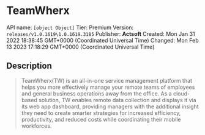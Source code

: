 # TeamWherx
API name: `[object Object]`
Tier: Premium
Version: `releases/v1.0.1619\1.0.1619.3185`
Publisher: **Actsoft**
Created: Mon Jan 31 2022 18:38:45 GMT+0000 (Coordinated Universal Time)
Changed: Mon Feb 13 2023 17:18:29 GMT+0000 (Coordinated Universal Time)

## Description
> TeamWherx(TW) is an all-in-one service management platform that helps you more effectively manage your remote teams of employees and general business operations away from the office. As a cloud-based solution, TW enables remote data collection and displays it via its web app dashboard, providing managers with the additional insight they need to create smarter strategies for increased efficiency, productivity, and reduced costs while coordinating their mobile workforces.
